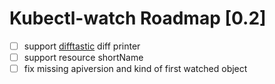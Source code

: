 # Kubectl-watch Roadmap [0.2]

- [ ] support [difftastic](https://github.com/Wilfred/difftastic/) diff printer
- [ ] support resource shortName
- [ ] fix missing apiversion and kind of first watched object
